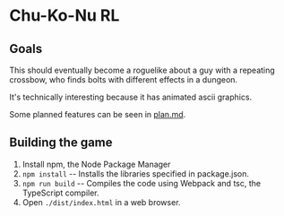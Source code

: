# Chu-Ko-Nu RL


## Goals

This should eventually become a roguelike about a guy with a repeating crossbow, who finds bolts with different effects in a dungeon.

It's technically interesting because it has animated ascii graphics.

Some planned features can be seen in [plan.md](./plan.md).


## Building the game

1. Install npm, the Node Package Manager
2. `npm install`  -- Installs the libraries specified in package.json.
3. `npm run build` -- Compiles the code using Webpack and tsc, the TypeScript compiler.
4. Open `./dist/index.html` in a web browser.
